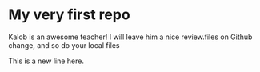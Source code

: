 # My very first repo
 
Kalob is an awesome teacher! I will leave him a nice review.files on Github change, and so do your local files

This is a new line here.

